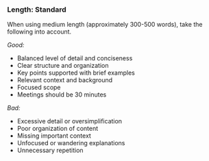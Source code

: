 ### Length: Standard

When using medium length (approximately 300-500 words), take the following into account.

*Good:*

- Balanced level of detail and conciseness
- Clear structure and organization
- Key points supported with brief examples
- Relevant context and background
- Focused scope
- Meetings should be 30 minutes

*Bad:*

- Excessive detail or oversimplification
- Poor organization of content
- Missing important context
- Unfocused or wandering explanations
- Unnecessary repetition
